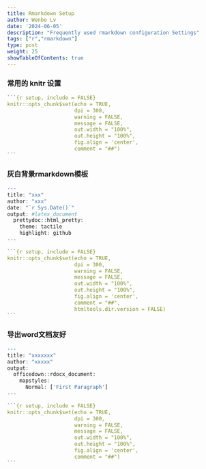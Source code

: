 ```yaml
---
title: Rmarkdown Setup
author: Wenbo Lv
date: '2024-06-05'
description: "Frequently used rmarkdown configuration Settings"
tags: ["r","rmarkdown"]
type: post
weight: 25
showTableOfContents: true
---
```


### 常用的 knitr 设置

``````r
```{r setup, include = FALSE}
knitr::opts_chunk$set(echo = TRUE,
                      dpi = 300,
                      warning = FALSE,
                      message = FALSE,
                      out.width = "100%",
                      out.height = "100%",
                      fig.align = 'center',
                      comment = "##")
```
``````

### 灰白背景rmarkdown模板

``````r
---
title: "xxx"
author: "xxx"
date: "`r Sys.Date()`"
output: #latex_document
  prettydoc::html_pretty:
    theme: tactile
    highlight: github
---

```{r setup, include = FALSE}
knitr::opts_chunk$set(echo = TRUE,
                      dpi = 300,
                      warning = FALSE,
                      message = FALSE,
                      out.width = "100%",
                      out.height = "100%",
                      fig.align = 'center',
                      comment = "##",
                      htmltools.dir.version = FALSE)
```
``````

### 导出word文档友好

``````r
---
title: "xxxxxxx"
author: "xxxxx"
output: 
  officedown::rdocx_document:
    mapstyles:
      Normal: ['First Paragraph']
---

```{r setup, include = FALSE}
knitr::opts_chunk$set(echo = TRUE,
                      dpi = 300,
                      warning = FALSE,
                      message = FALSE,
                      out.width = "100%",
                      out.height = "100%",
                      fig.align = 'center',
                      comment = "##")
```
``````



